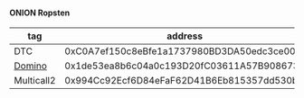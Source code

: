 #### ONION Ropsten
| tag | address |
|-----|-------|
| DTC | 0xC0A7ef150c8eBfe1a1737980BD3DA50edc3ce001 |
| [Domino](https://github.com/dom-group/dom-nft/docs/blob/main/NTF.md) | 0x1de53ea8b6c04a0c193D20fC03611A57B9086734 |
| Multicall2 | 0x994Cc92Ecf6D84eFaF62D41B6Eb815357dd530b2 |